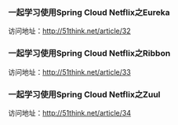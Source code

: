 ### 一起学习使用Spring Cloud Netflix之Eureka
访问地址：http://51think.net/article/32

### 一起学习使用Spring Cloud Netflix之Ribbon
访问地址：http://51think.net/article/33

### 一起学习使用Spring Cloud Netflix之Zuul
访问地址：http://51think.net/article/34
